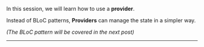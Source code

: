 In this session, we will learn how to use a **provider**. 

Instead of BLoC patterns, **Providers** can manage the state in a simpler way.

*(The BLoC pattern will be covered in the next post)*



---
[](https://totally-developer.tistory.com/83)